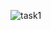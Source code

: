 
![task1](https://github.com/suganyaanbalagan123/Guvi_task9/assets/133192593/4022d0e3-4045-4307-8efb-b624b18d1208)
